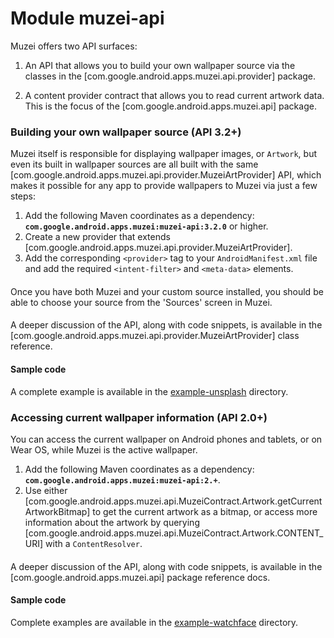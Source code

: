 
# Module muzei-api

Muzei offers two API surfaces:

1. An API that allows you to build your own wallpaper source via the classes in the
 [com.google.android.apps.muzei.api.provider] package.

2. A content provider contract that allows you to read current artwork data. This is the focus of
 the [com.google.android.apps.muzei.api] package.

### Building your own wallpaper source (API 3.2+)

Muzei itself is responsible for displaying wallpaper images, or `Artwork`, but even its built
in wallpaper sources are all built with the same
[com.google.android.apps.muzei.api.provider.MuzeiArtProvider] API, which makes it possible
for any app to provide wallpapers to Muzei via just a few steps:

1. Add the following Maven coordinates as a dependency:
   **`com.google.android.apps.muzei:muzei-api:3.2.0`** or higher.
2. Create a new provider that extends
   [com.google.android.apps.muzei.api.provider.MuzeiArtProvider].
3. Add the corresponding `<provider>` tag to your `AndroidManifest.xml` file and add the required
    `<intent-filter>` and `<meta-data>` elements.
####
Once you have both Muzei and your custom source installed, you should be able to choose your source
from the 'Sources' screen in Muzei.
####
A deeper discussion of the API, along with code snippets, is available in the
[com.google.android.apps.muzei.api.provider.MuzeiArtProvider] class reference.

#### Sample code

A complete example is available in the
[example-unsplash](https://github.com/romannurik/muzei/tree/master/example-unsplash) directory.

### Accessing current wallpaper information (API 2.0+)

You can access the current wallpaper on Android phones and tablets, or on Wear OS, while Muzei is
the active wallpaper.

1. Add the following Maven coordinates as a dependency:
   **`com.google.android.apps.muzei:muzei-api:2.+`**.
2. Use either
   [com.google.android.apps.muzei.api.MuzeiContract.Artwork.getCurrentArtworkBitmap]
   to get the current artwork as a bitmap, or access more information about the artwork by querying
   [com.google.android.apps.muzei.api.MuzeiContract.Artwork.CONTENT_URI]
   with a `ContentResolver`.
####
A deeper discussion of the API, along with code snippets, is available in the
[com.google.android.apps.muzei.api] package reference docs.

#### Sample code

Complete examples are available in the
[example-watchface](https://github.com/romannurik/muzei/tree/master/example-watchface) directory.
